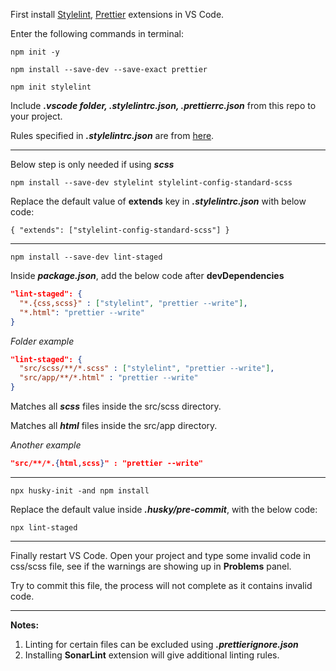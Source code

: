 First install [Stylelint](https://marketplace.visualstudio.com/items?itemName=stylelint.vscode-stylelint), [Prettier](https://marketplace.visualstudio.com/items?itemName=esbenp.prettier-vscode) extensions in VS Code.

Enter the following commands in terminal:

`npm init -y`

`npm install --save-dev --save-exact prettier`

`npm init stylelint`

Include **_.vscode folder, .stylelintrc.json, .prettierrc.json_** from this repo to your project.

Rules specified in **_.stylelintrc.json_** are from [here](https://stylelint.io/user-guide/rules).

***

Below step is only needed if using **_scss_**

`npm install --save-dev stylelint stylelint-config-standard-scss`

Replace the default value of **extends** key in **_.stylelintrc.json_** with below code:

`{
  "extends": ["stylelint-config-standard-scss"]
}`

***

`npm install --save-dev lint-staged`

Inside **_package.json_**, add the below code after **devDependencies**

``` json
"lint-staged": {
  "*.{css,scss}" : ["stylelint", "prettier --write"],
  "*.html": "prettier --write"
}
```


_Folder example_

``` json
"lint-staged": {
  "src/scss/**/*.scss" : ["stylelint", "prettier --write"],
  "src/app/**/*.html" : "prettier --write"
}
```

Matches all **_scss_** files inside the src/scss directory.

Matches all **_html_** files inside the src/app directory.

_Another example_

``` json
"src/**/*.{html,scss}" : "prettier --write"
```

***

`npx husky-init -and npm install`

Replace the default value inside **_.husky/pre-commit_**, with the below code:

`npx lint-staged`

***

Finally restart VS Code. Open your project and type some invalid code in css/scss file, see if the warnings are showing up in **Problems** panel. 

Try to commit this file, the process will not complete as it contains invalid code.

***

**Notes:**

1. Linting for certain files can be excluded using **_.prettierignore.json_**
2. Installing **SonarLint** extension will give additional linting rules.
